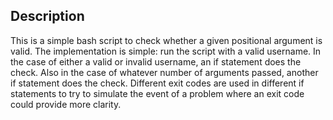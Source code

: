 ## Description
This is a simple bash script to check whether a given positional argument is valid.
The implementation is simple: run the script with a valid username.
In the case of either a valid or invalid username, an if statement does the check.
Also in the case of whatever number of arguments passed, another if statement does the check.
Different exit codes are used in different if statements to try to simulate the event of a problem where an exit code could provide more clarity.
